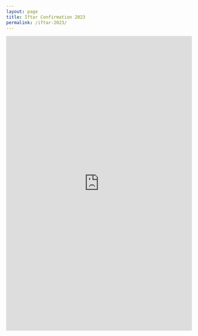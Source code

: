 ```yaml
---
layout: page
title: Iftar Confirmation 2023
permalink: /iftar-2023/
---
```


<iframe src="https://docs.google.com/forms/d/e/1FAIpQLSe7MMeHKGEvVzJ9wG1Z4HHsyCalN_bZAk2TyuZ92s83Ei7LXw/viewform?embedded=true" width="100%" height="800" frameborder="0" marginheight="0" marginwidth="0">Loading…</iframe>
